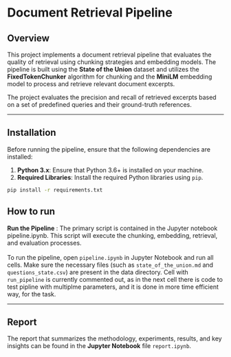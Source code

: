 # Document Retrieval Pipeline

## Overview

This project implements a document retrieval pipeline that evaluates the quality of retrieval using chunking strategies and embedding models. The pipeline is built using the **State of the Union** dataset and utilizes the **FixedTokenChunker** algorithm for chunking and the **MiniLM** embedding model to process and retrieve relevant document excerpts.

The project evaluates the precision and recall of retrieved excerpts based on a set of predefined queries and their ground-truth references.

---

## Installation

Before running the pipeline, ensure that the following dependencies are installed:

1. **Python 3.x**: Ensure that Python 3.6+ is installed on your machine.
2. **Required Libraries**: Install the required Python libraries using `pip`.

```bash
pip install -r requirements.txt
```

## How to run
**Run the Pipeline** : The primary script is contained in the Jupyter notebook pipeline.ipynb. This script will execute the chunking, embedding, retrieval, and evaluation processes.\
\
To run the pipeline, open `pipeline.ipynb` in Jupyter Notebook and run all cells. Make sure the necessary files (such as `state_of_the_union.md` and `questions_state.csv`) are present in the data directory. Cell with `run_pipeline` is currently commented out, as in the next cell there is code to test pipline with multiplme parameters, and it is done in more time efficient way, for the task.

--- 
## Report
The report that summarizes the methodology, experiments, results, and key insights can be found in the **Jupyter Notebook** file `report.ipynb`.
